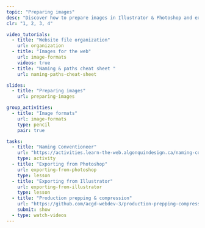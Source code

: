 ```yaml
---
topic: "Preparing images"
desc: "Discover how to prepare images in Illustrator & Photoshop and export them properly for the web."
clr: "1, 2, 3, 4"

video_tutorials:
  - title: "Website file organization"
    url: organization
  - title: "Images for the web"
    url: image-formats
    videos: true
  - title: "Naming & paths cheat sheet "
    url: naming-paths-cheat-sheet

slides:
  - title: "Preparing images"
    url: preparing-images

group_activities:
  - title: "Image formats"
    url: image-formats
    type: pencil
    pair: true

tasks:
  - title: "Naming Conventioneer"
    url: "https://activities.learn-the-web.algonquindesign.ca/naming-conventioneer/"
    type: activity
  - title: "Exporting from Photoshop"
    url: exporting-from-photoshop
    type: lesson
  - title: "Exporting from Illustrator"
    url: exporting-from-illustrator
    type: lesson
  - title: "Production prepping & compression"
    url: "https://github.com/acgd-webdev-3/production-prepping-compression"
    submit: show
  - type: watch-videos
---
```

